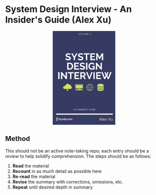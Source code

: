 # System Design Interview - An Insider's Guide (Alex Xu)

<p align="center">
    <img src="cover.png" width="200"/>
</p>

## Method

This should not be an active note-taking repo; each entry should be a *review* to help solidify comprehension. The steps should be as follows:
1. **Read** the material
2. **Recount** in as much detail as possible here
3. **Re-read** the material
4. **Revise** the summary with corrections, omissions, etc.
5. **Repeat** until desired depth in summary